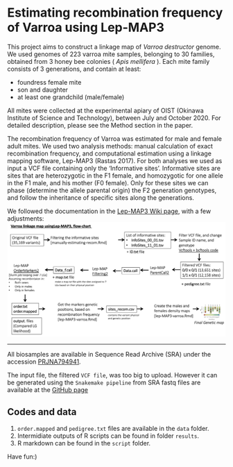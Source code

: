 # Estimating recombination frequency of Varroa using Lep-MAP3

This project aims to construct a linkage map of <i>Varroa destructor</i> genome.
We used genomes of 223 varroa mite samples, belonging to 30 families, obtained from 3 honey bee colonies (<i> Apis mellifera</i> ).
Each mite family consists of 3 generations, and contain at least:
- foundress female mite
- son and daughter
- at least one grandchild (male/female)


All mites were collected at the experimental apiary of OIST (Okinawa Institute of Science and Technology), between July and October 2020. For detailed description, please see the Method section in the paper.  

The recombination frequency of Varroa was estimated for male and female adult mites. We used two analysis methods: manual calculation of exact recombination frequency, and computational estimation using a linkage mapping software, Lep-MAP3 (Rastas 2017). For both analyses we used as input a VCF file containing only the ‘Informative sites’. Informative sites are sites that are heterozygotic in the F1 female, and homozygotic for one allele in the F1 male, and his mother (F0 female). Only for these sites we can phase (determine the allele parental origin) the F2 generation genotypes, and follow the inheritance of specific sites along the generations.  

We followed the documentation in the [Lep-MAP3 Wiki page](https://sourceforge.net/p/lep-map3/wiki/LM3%20Home/), with a few adjustments: ![](lep-map-flowchart.png)

***

All biosamples are available in Sequence Read Archive (SRA) under the accession [PRJNA794941](https://www.ncbi.nlm.nih.gov/bioproject/PRJNA794941/). 

The input file, the filtered `VCF file`, was too big to upload. However it can be generated using the
`Snakemake pipeline` from SRA fastq files are available at 
the [GitHub page](https://github.com/nurit-eliash/varroa-linkage-map)
## Codes and data
1. `order.mapped` and `pedigree.txt` files are available in the `data` folder.
2. Intermidiate outputs of R scripts can be found in folder `results`.  
3. R markdown can be found in the `script` folder.

Have fun:)